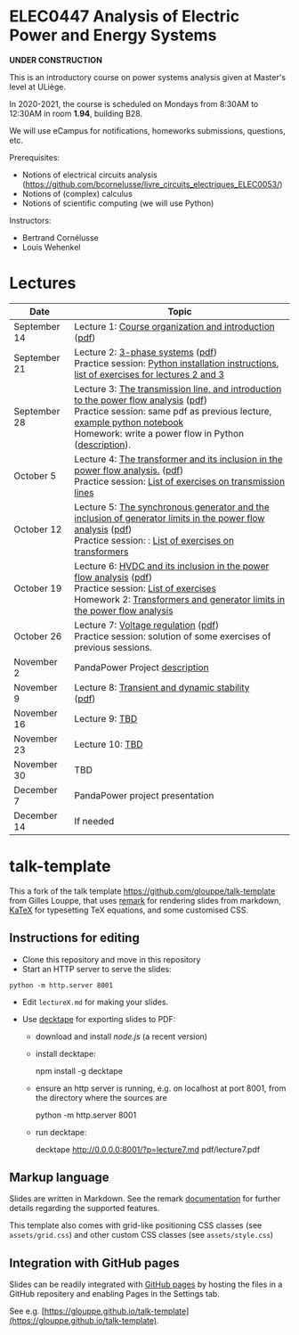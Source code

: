 # ELEC0447 Analysis of Electric Power and Energy Systems

**UNDER CONSTRUCTION**

This is an introductory course on power systems analysis given at Master's level at ULiège.

In 2020-2021, the course is scheduled on Mondays from 8:30AM to 12:30AM in room **1.94**, building B28.

We will use eCampus for notifications, homeworks submissions, questions, etc. 

Prerequisites: 
 - Notions of electrical circuits analysis (https://github.com/bcornelusse/livre_circuits_electriques_ELEC0053/)
 - Notions of (complex) calculus
 - Notions of scientific computing (we will use Python)

Instructors: 
 - Bertrand Cornélusse
 - Louis Wehenkel

# Lectures 

| Date | Topic |
| --- | --- |
| September 14 | Lecture 1: [Course organization and introduction](https://bcornelusse.github.io/ELEC0447-analysis-power-systems/?p=lecture1.md) ([pdf](https://bcornelusse.github.io/ELEC0447-analysis-power-systems/pdf/lecture1.pdf))|
| September 21 | Lecture 2: [3-phase systems](https://bcornelusse.github.io/ELEC0447-analysis-power-systems/?p=lecture2.md) ([pdf](https://bcornelusse.github.io/ELEC0447-analysis-power-systems/pdf/lecture2.pdf)) <br> Practice session: [Python installation instructions](pdf/python_install.pdf), [list of exercises for lectures 2 and 3](pdf/ELEC0447_TP1-3.pdf)|
| September 28 | Lecture 3: [The transmission line, and introduction to the power flow analysis](https://bcornelusse.github.io/ELEC0447-analysis-power-systems/?p=lecture3.md) ([pdf](https://bcornelusse.github.io/ELEC0447-analysis-power-systems/pdf/lecture3.pdf))<br>Practice session: same pdf as previous lecture, [example python notebook](https://bcornelusse.github.io/ELEC0447-analysis-power-systems/notebooks/short_python_tutorial.ipynb)<br> Homework: write a power flow in Python ([description](https://bcornelusse.github.io/ELEC0447-analysis-power-systems/pdf/ELEC0447_powerflow.pdf)). |
| October 5 | Lecture 4: [The transformer and its inclusion in the power flow analysis.](https://bcornelusse.github.io/ELEC0447-analysis-power-systems/?p=lecture4.md) ([pdf](https://bcornelusse.github.io/ELEC0447-analysis-power-systems/pdf/lecture4.pdf)) <br> Practice session: [List of exercises on transmission lines](pdf/ELEC0447_TP3-2.pdf)|
| October 12 | Lecture 5: [The synchronous generator and the inclusion of generator limits in the power flow analysis](https://bcornelusse.github.io/ELEC0447-analysis-power-systems/?p=lecture5.md) ([pdf](https://bcornelusse.github.io/ELEC0447-analysis-power-systems/pdf/lecture5.pdf)) <br> Practice session: : [List of exercises on transformers](pdf/ELEC0447TP4v2.pdf)|
| October 19 | Lecture 6: [HVDC and its inclusion in the power flow analysis](https://bcornelusse.github.io/ELEC0447-analysis-power-systems/?p=lecture6.md) ([pdf](https://bcornelusse.github.io/ELEC0447-analysis-power-systems/pdf/lecture6.pdf)) <br> Practice session: [List of exercises](pdf/ELEC0447_TP5.pdf) <br> Homework 2: [Transformers and generator limits in the power flow analysis](pdf/ELEC0447_homework2.pdf)|
| October 26 | Lecture 7: [Voltage regulation](https://bcornelusse.github.io/ELEC0447-analysis-power-systems/?p=lecture7.md) ([pdf](https://bcornelusse.github.io/ELEC0447-analysis-power-systems/pdf/lecture7.pdf)) <br> Practice session: solution of some exercises of previous sessions. |
| November 2 | PandaPower Project [description](pdf/ELEC0447_project_1-3.pdf) |
| November 9 | Lecture 8: [Transient and dynamic stability](https://bcornelusse.github.io/ELEC0447-analysis-power-systems/?p=lecture8.md) <br> ([pdf](https://bcornelusse.github.io/ELEC0447-analysis-power-systems/pdf/lecture8.pdf)) |
| November 16 | Lecture 9: [TBD](https://bcornelusse.github.io/ELEC0447-analysis-power-systems/?p=lecture9.md) <br> |
| November 23 | Lecture 10: [TBD](https://bcornelusse.github.io/ELEC0447-analysis-power-systems/?p=lecture10.md) <br> |
| November 30 | TBD |
| December 7  | PandaPower project presentation |
| December 14 | If needed |


# talk-template

This a fork of the talk template https://github.com/glouppe/talk-template from Gilles Louppe, that uses [remark](https://github.com/gnab/remark) for rendering slides from markdown, [KaTeX](https://github.com/Khan/KaTeX) for typesetting TeX equations, and some customised CSS.

## Instructions for editing

- Clone this repository and move in this repository
- Start an HTTP server to serve the slides:
```
python -m http.server 8001
```
- Edit `lectureX.md` for making your slides.
- Use [decktape](https://github.com/astefanutti/decktape) for exporting slides to PDF:

  - download and install *node.js* (a recent version)
  - install decktape: 

    npm install -g decktape

 
  - ensure an http server is running, e.g. on localhost at port 8001, from the directory where the sources are

    python -m http.server 8001 

  - run decktape: 

    decktape http://0.0.0.0:8001/?p=lecture7.md pdf/lecture7.pdf




## Markup language

Slides are written in Markdown. See the remark [documentation](https://github.com/gnab/remark/wiki/Markdown) for further details regarding the supported features.

This template also comes with grid-like positioning CSS classes (see `assets/grid.css`) and other custom CSS classes (see `assets/style.css`)

## Integration with GitHub pages

Slides can be readily integrated with [GitHub pages](https://pages.github.com/) by hosting the files in a GitHub repositery and enabling Pages in the Settings tab.

See e.g. [https://glouppe.github.io/talk-template](https://glouppe.github.io/talk-template). 
